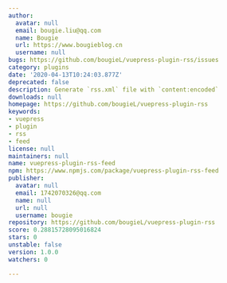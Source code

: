 ```yaml
---
author:
  avatar: null
  email: bougie.liu@qq.com
  name: Bougie
  url: https://www.bougieblog.cn
  username: null
bugs: https://github.com/bougieL/vuepress-plugin-rss/issues
category: plugins
date: '2020-04-13T10:24:03.877Z'
deprecated: false
description: Generate `rss.xml` file with `content:encoded`
downloads: null
homepage: https://github.com/bougieL/vuepress-plugin-rss
keywords:
- vuepress
- plugin
- rss
- feed
license: null
maintainers: null
name: vuepress-plugin-rss-feed
npm: https://www.npmjs.com/package/vuepress-plugin-rss-feed
publisher:
  avatar: null
  email: 1742070326@qq.com
  name: null
  url: null
  username: bougie
repository: https://github.com/bougieL/vuepress-plugin-rss
score: 0.28815728095016824
stars: 0
unstable: false
version: 1.0.0
watchers: 0

---
```


